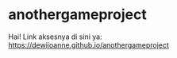 # anothergameproject

Hai! Link aksesnya di sini ya: https://dewijoanne.github.io/anothergameproject

